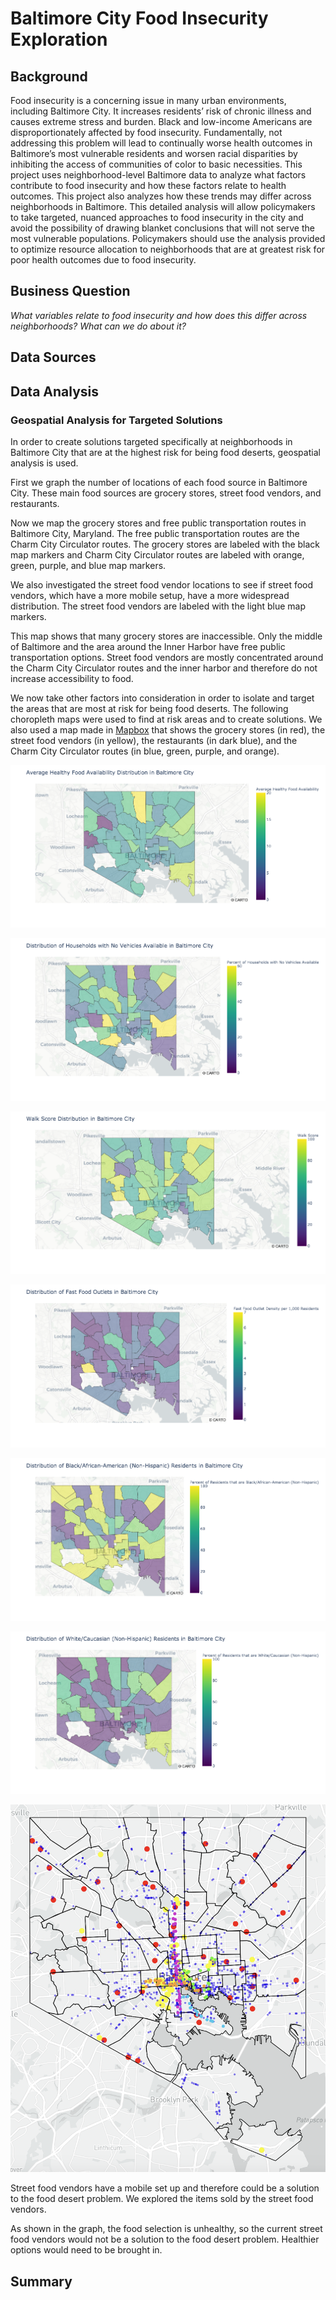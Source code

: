 # Baltimore City Food Insecurity Exploration

## Background
Food insecurity is a concerning issue in many urban environments, including Baltimore City. It increases residents’ risk of chronic illness and causes extreme stress and burden. Black and low-income Americans are disproportionately affected by food insecurity. Fundamentally, not addressing this problem will lead to continually worse health outcomes in Baltimore’s most vulnerable residents and worsen racial disparities by inhibiting the access of communities of color to basic necessities.  This project uses neighborhood-level Baltimore data to analyze what factors contribute to food insecurity and how these factors relate to health outcomes. This project also analyzes how these trends may differ across neighborhoods in Baltimore. This detailed analysis will allow policymakers to take targeted, nuanced approaches to food insecurity in the city and avoid the possibility of drawing blanket conclusions that will not serve the most vulnerable populations. Policymakers should use the analysis provided to optimize resource allocation to neighborhoods that are at greatest risk for poor health outcomes due to food insecurity.

## Business Question
_What variables relate to food insecurity and how does this differ across neighborhoods?  What can we do about it?_

## Data Sources

## Data Analysis

### Geospatial Analysis for Targeted Solutions
In order to create solutions targeted specifically at neighborhoods in Baltimore City that are at the highest risk for being food deserts, geospatial analysis is used.

First we graph the number of locations of each food source in Baltimore City.  These main food sources are grocery stores, street food vendors, and restaurants.



Now we map the grocery stores and free public transportation routes in Baltimore City, Maryland. The free public transportation routes are the Charm City Circulator routes.  The grocery stores are labeled with the black map markers and Charm City Circulator routes are labeled with orange, green, purple, and blue map markers.



We also investigated the street food vendor locations to see if street food vendors, which have a more mobile setup, have a more widespread distribution.  The street food vendors are labeled with the light blue map markers.  



This map shows that many grocery stores are inaccessible.  Only the middle of Baltimore and the area around the Inner Harbor have free public transportation options.  Street food vendors are mostly concentrated around the Charm City Circulator routes and the inner harbor and therefore do not increase accessibility to food.  



We now take other factors into consideration in order to isolate and target the areas that are most at risk for being food deserts.  The following choropleth maps were used to find at risk areas and to create solutions.  We also used a map made in [Mapbox](https://www.mapbox.com/) that shows the grocery stores (in red), the street food vendors (in yellow), the restaurants (in dark blue), and the Charm City Circulator routes (in blue, green, purple, and orange). 

![alt text](https://github.com/vchen19/baltimore-food-insecurity/blob/main/healthy_food.png)

![alt text](https://github.com/vchen19/baltimore-food-insecurity/blob/main/no_vehicles_map.png)

![alt text](https://github.com/vchen19/baltimore-food-insecurity/blob/main/walkscore.png)

![alt text](https://github.com/vchen19/baltimore-food-insecurity/blob/main/fastfood_map.png)

![alt text](https://github.com/vchen19/baltimore-food-insecurity/blob/main/black_map.png)

![alt text](https://github.com/vchen19/baltimore-food-insecurity/blob/main/white_map.png)

![alt text](https://github.com/vchen19/baltimore-food-insecurity/blob/main/food_and_transportation_map.png)

Street food vendors have a mobile set up and therefore could be a solution to the food desert problem.  We explored the items sold by the street food vendors.  



As shown in the graph, the food selection is unhealthy, so the current street food vendors would not be a solution to the food desert problem.  Healthier options would need to be brought in.  

## Summary

